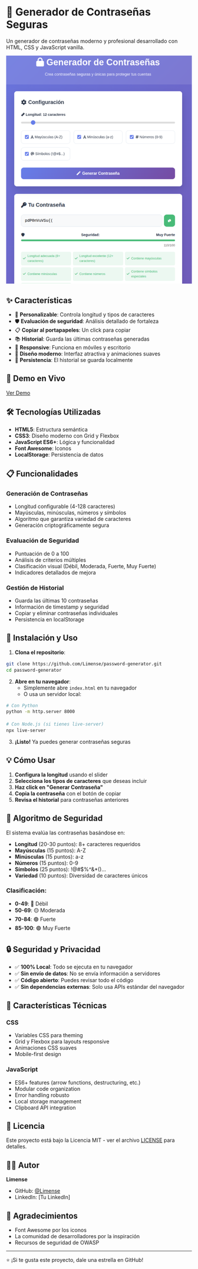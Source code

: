 # 🔐 Generador de Contraseñas Seguras

Un generador de contraseñas moderno y profesional desarrollado con HTML, CSS y JavaScript vanilla.

![Screenshot](assets/screenshot.png)

## ✨ Características

- 🎯 **Personalizable**: Controla longitud y tipos de caracteres
- 🛡️ **Evaluación de seguridad**: Análisis detallado de fortaleza
- 📋 **Copiar al portapapeles**: Un click para copiar
- 📚 **Historial**: Guarda las últimas contraseñas generadas
- 📱 **Responsive**: Funciona en móviles y escritorio
- 🎨 **Diseño moderno**: Interfaz atractiva y animaciones suaves
- 💾 **Persistencia**: El historial se guarda localmente

## 🚀 Demo en Vivo

[Ver Demo](https://limense.github.io/password-generator)

## 🛠️ Tecnologías Utilizadas

- **HTML5**: Estructura semántica
- **CSS3**: Diseño moderno con Grid y Flexbox
- **JavaScript ES6+**: Lógica y funcionalidad
- **Font Awesome**: Iconos
- **LocalStorage**: Persistencia de datos

## 📋 Funcionalidades

### Generación de Contraseñas
- Longitud configurable (4-128 caracteres)
- Mayúsculas, minúsculas, números y símbolos
- Algoritmo que garantiza variedad de caracteres
- Generación criptográficamente segura

### Evaluación de Seguridad
- Puntuación de 0 a 100
- Análisis de criterios múltiples
- Clasificación visual (Débil, Moderada, Fuerte, Muy Fuerte)
- Indicadores detallados de mejora

### Gestión de Historial
- Guarda las últimas 10 contraseñas
- Información de timestamp y seguridad
- Copiar y eliminar contraseñas individuales
- Persistencia en localStorage

## 🔧 Instalación y Uso

1. **Clona el repositorio**:
```bash
git clone https://github.com/Limense/password-generator.git
cd password-generator
```

2. **Abre en tu navegador**:
   - Simplemente abre `index.html` en tu navegador
   - O usa un servidor local:
```bash
# Con Python
python -m http.server 8000

# Con Node.js (si tienes live-server)
npx live-server
```

3. **¡Listo!** Ya puedes generar contraseñas seguras

## 💡 Cómo Usar

1. **Configura la longitud** usando el slider
2. **Selecciona los tipos de caracteres** que deseas incluir
3. **Haz click en "Generar Contraseña"**
4. **Copia la contraseña** con el botón de copiar
5. **Revisa el historial** para contraseñas anteriores

## 🧮 Algoritmo de Seguridad

El sistema evalúa las contraseñas basándose en:

- **Longitud** (20-30 puntos): 8+ caracteres requeridos
- **Mayúsculas** (15 puntos): A-Z
- **Minúsculas** (15 puntos): a-z  
- **Números** (15 puntos): 0-9
- **Símbolos** (25 puntos): !@#$%^&*()...
- **Variedad** (10 puntos): Diversidad de caracteres únicos

### Clasificación:
- **0-49**: 🔴 Débil
- **50-69**: 🟡 Moderada  
- **70-84**: 🟢 Fuerte
- **85-100**: 🟣 Muy Fuerte

## 🔒 Seguridad y Privacidad

- ✅ **100% Local**: Todo se ejecuta en tu navegador
- ✅ **Sin envío de datos**: No se envía información a servidores
- ✅ **Código abierto**: Puedes revisar todo el código
- ✅ **Sin dependencias externas**: Solo usa APIs estándar del navegador

## 🌟 Características Técnicas

### CSS
- Variables CSS para theming
- Grid y Flexbox para layouts responsive
- Animaciones CSS suaves
- Mobile-first design

### JavaScript
- ES6+ features (arrow functions, destructuring, etc.)
- Modular code organization
- Error handling robusto
- Local storage management
- Clipboard API integration


## 📜 Licencia

Este proyecto está bajo la Licencia MIT - ver el archivo [LICENSE](LICENSE) para detalles.

## 👨‍💻 Autor

**Limense**
- GitHub: [@Limense](https://github.com/Limense)
- LinkedIn: [Tu LinkedIn]

## 🙏 Agradecimientos

- Font Awesome por los iconos
- La comunidad de desarrolladores por la inspiración
- Recursos de seguridad de OWASP

---

⭐ ¡Si te gusta este proyecto, dale una estrella en GitHub!